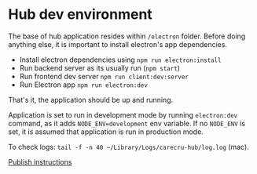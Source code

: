 # Hub dev environment

The base of hub application resides within `/electron` folder. Before doing anything else, it is important to install electron's app dependencies.

- Install electron dependencies using `npm run electron:install`
- Run backend server as its usually run (`npm start`)
- Run frontend dev server `npm run client:dev:server`
- Run Electron app `npm run electron:dev`

That's it, the application should be up and running.

Application is set to run in development mode by running `electron:dev` command, as it adds `NODE_ENV=development` env variable. If no `NODE_ENV` is set, it is assumed that application is run in production mode.

To check logs: `tail -f -n 40 ~/Library/Logs/carecru-hub/log.log` (mac).

[Publish instructions](PUBLISH.md)
